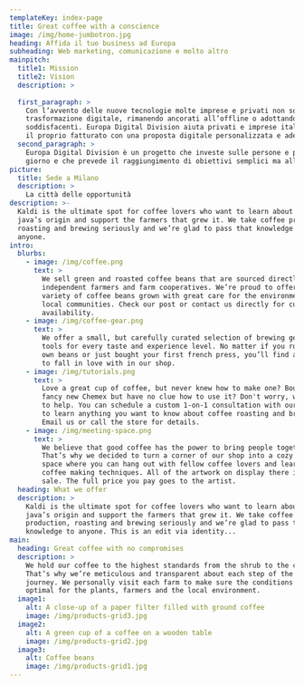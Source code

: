 ```yaml
---
templateKey: index-page
title: Great coffee with a conscience
image: /img/home-jumbotron.jpg
heading: Affida il tuo business ad Europa 
subheading: Web marketing, comunicazione e molto altro
mainpitch:
  title1: Mission
  title2: Vision
  description: >
    
  first_paragraph: >
    Con l’avvento delle nuove tecnologie molte imprese e privati non sono riusciti ad adattarsi concretamente alla
    trasformazione digitale, rimanendo ancorati all’offline o adottando strategie di comunicazione e marketing poco
    soddisfacenti. Europa Digital Division aiuta privati e imprese italiane ad aumentare il proprio prestigio online e
    il proprio fatturato con una proposta digitale personalizzata e adeguata alle singole esigenze.
  second_paragraph: >
    Europa Digital Division è un progetto che investe sulle persone e per le persone, che si trasforma giorno dopo 
    giorno e che prevede il raggiungimento di obiettivi semplici ma allo stesso tempo ambiziosi.
picture:
  title: Sede a Milano
  description: >
    La città delle opportunità
description: >-
  Kaldi is the ultimate spot for coffee lovers who want to learn about their
  java’s origin and support the farmers that grew it. We take coffee production,
  roasting and brewing seriously and we’re glad to pass that knowledge to
  anyone.
intro:
  blurbs:
    - image: /img/coffee.png
      text: >
        We sell green and roasted coffee beans that are sourced directly from
        independent farmers and farm cooperatives. We’re proud to offer a
        variety of coffee beans grown with great care for the environment and
        local communities. Check our post or contact us directly for current
        availability.
    - image: /img/coffee-gear.png
      text: >
        We offer a small, but carefully curated selection of brewing gear and
        tools for every taste and experience level. No matter if you roast your
        own beans or just bought your first french press, you’ll find a gadget
        to fall in love with in our shop.
    - image: /img/tutorials.png
      text: >
        Love a great cup of coffee, but never knew how to make one? Bought a
        fancy new Chemex but have no clue how to use it? Don't worry, we’re here
        to help. You can schedule a custom 1-on-1 consultation with our baristas
        to learn anything you want to know about coffee roasting and brewing.
        Email us or call the store for details.
    - image: /img/meeting-space.png
      text: >
        We believe that good coffee has the power to bring people together.
        That’s why we decided to turn a corner of our shop into a cozy meeting
        space where you can hang out with fellow coffee lovers and learn about
        coffee making techniques. All of the artwork on display there is for
        sale. The full price you pay goes to the artist.
  heading: What we offer
  description: >
    Kaldi is the ultimate spot for coffee lovers who want to learn about their
    java’s origin and support the farmers that grew it. We take coffee
    production, roasting and brewing seriously and we’re glad to pass that
    knowledge to anyone. This is an edit via identity...
main:
  heading: Great coffee with no compromises
  description: >
    We hold our coffee to the highest standards from the shrub to the cup.
    That’s why we’re meticulous and transparent about each step of the coffee’s
    journey. We personally visit each farm to make sure the conditions are
    optimal for the plants, farmers and the local environment.
  image1:
    alt: A close-up of a paper filter filled with ground coffee
    image: /img/products-grid3.jpg
  image2:
    alt: A green cup of a coffee on a wooden table
    image: /img/products-grid2.jpg
  image3:
    alt: Coffee beans
    image: /img/products-grid1.jpg
---
```

